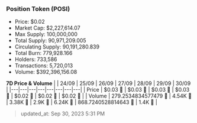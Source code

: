 
  ### Position Token (POSI)
  - Price: $0.02
  - Market Cap: $2,227,614.07
  - Max Supply: 100,000,000
  - Total Supply: 90,971,209.005
  - Circulating Supply: 90,191,280.839
  - Total Burn: 779,928.166
  - Holders: 733,586
  - Transactions: 5,720,013
  - Volume: $392,396,156.08

  **7D Price & Volume**
  | | 24&#x2F;09 | 25&#x2F;09 | 26&#x2F;09 | 27&#x2F;09 | 28&#x2F;09 | 29&#x2F;09 | 30&#x2F;09 |
  |---|---|---|---|---|---|---|---|
  | Price | $0.03 🚀 | $0.03 🔻 | $0.03 🔻 | $0.03 🔻 | $0.02 🔻 | $0.02 🔻 | $0.02 🚀 |
  | Volume | 279.2534834577479 🔻 | 4.54K 🚀 | 3.38K 🔻 | 2.9K 🔻 | 6.24K 🚀 | 868.7240528814643 🔻 | 1.4K 🚀 |

  > updated_at: Sep 30, 2023 5:31 PM
